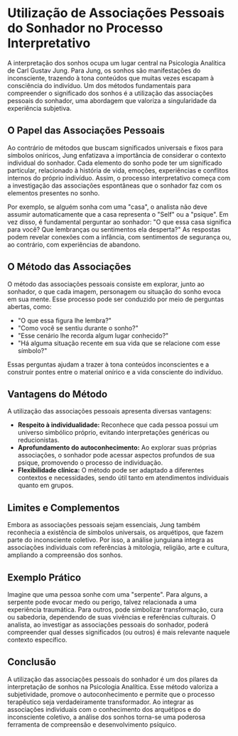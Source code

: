 
# Utilização de Associações Pessoais do Sonhador no Processo Interpretativo

A interpretação dos sonhos ocupa um lugar central na Psicologia Analítica de Carl Gustav Jung. Para Jung, os sonhos são manifestações do inconsciente, trazendo à tona conteúdos que muitas vezes escapam à consciência do indivíduo. Um dos métodos fundamentais para compreender o significado dos sonhos é a utilização das associações pessoais do sonhador, uma abordagem que valoriza a singularidade da experiência subjetiva.

## O Papel das Associações Pessoais

Ao contrário de métodos que buscam significados universais e fixos para símbolos oníricos, Jung enfatizava a importância de considerar o contexto individual do sonhador. Cada elemento do sonho pode ter um significado particular, relacionado à história de vida, emoções, experiências e conflitos internos do próprio indivíduo. Assim, o processo interpretativo começa com a investigação das associações espontâneas que o sonhador faz com os elementos presentes no sonho.

Por exemplo, se alguém sonha com uma "casa", o analista não deve assumir automaticamente que a casa representa o "Self" ou a "psique". Em vez disso, é fundamental perguntar ao sonhador: "O que essa casa significa para você? Que lembranças ou sentimentos ela desperta?" As respostas podem revelar conexões com a infância, com sentimentos de segurança ou, ao contrário, com experiências de abandono.

## O Método das Associações

O método das associações pessoais consiste em explorar, junto ao sonhador, o que cada imagem, personagem ou situação do sonho evoca em sua mente. Esse processo pode ser conduzido por meio de perguntas abertas, como:

- "O que essa figura lhe lembra?"
- "Como você se sentiu durante o sonho?"
- "Esse cenário lhe recorda algum lugar conhecido?"
- "Há alguma situação recente em sua vida que se relacione com esse símbolo?"

Essas perguntas ajudam a trazer à tona conteúdos inconscientes e a construir pontes entre o material onírico e a vida consciente do indivíduo.

## Vantagens do Método

A utilização das associações pessoais apresenta diversas vantagens:

- **Respeito à individualidade:** Reconhece que cada pessoa possui um universo simbólico próprio, evitando interpretações genéricas ou reducionistas.
- **Aprofundamento do autoconhecimento:** Ao explorar suas próprias associações, o sonhador pode acessar aspectos profundos de sua psique, promovendo o processo de individuação.
- **Flexibilidade clínica:** O método pode ser adaptado a diferentes contextos e necessidades, sendo útil tanto em atendimentos individuais quanto em grupos.

## Limites e Complementos

Embora as associações pessoais sejam essenciais, Jung também reconhecia a existência de símbolos universais, os arquétipos, que fazem parte do inconsciente coletivo. Por isso, a análise junguiana integra as associações individuais com referências à mitologia, religião, arte e cultura, ampliando a compreensão dos sonhos.

## Exemplo Prático

Imagine que uma pessoa sonhe com uma "serpente". Para alguns, a serpente pode evocar medo ou perigo, talvez relacionada a uma experiência traumática. Para outros, pode simbolizar transformação, cura ou sabedoria, dependendo de suas vivências e referências culturais. O analista, ao investigar as associações pessoais do sonhador, poderá compreender qual desses significados (ou outros) é mais relevante naquele contexto específico.

## Conclusão

A utilização das associações pessoais do sonhador é um dos pilares da interpretação de sonhos na Psicologia Analítica. Esse método valoriza a subjetividade, promove o autoconhecimento e permite que o processo terapêutico seja verdadeiramente transformador. Ao integrar as associações individuais com o conhecimento dos arquétipos e do inconsciente coletivo, a análise dos sonhos torna-se uma poderosa ferramenta de compreensão e desenvolvimento psíquico.
```
